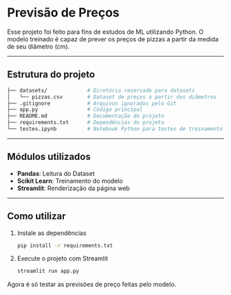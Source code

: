 # Previsão de Preços

Esse projeto foi feito para fins de estudos de ML utilizando Python. O modelo treinado é capaz de prever os preços de pizzas a partir da medida de seu diâmetro (cm). 

---

## Estrutura do projeto

```bash
├── datasets/             # Diretório reservado para datasets
│   └── pizzas.csv        # Dataset de preços a partir dos diâmetros
├── .gitignore            # Arquivos ignorados pelo Git
├── app.py                # Código principal
├── README.md             # Documentação do projeto
├── requirements.txt      # Dependências do projeto
└── testes.ipynb          # Notebook Python para testes de treinamento
```

---

## Módulos utilizados
- **Pandas**: Leitura do Dataset
- **Scikit Learn**: Treinamento do modelo
- **Streamlit**: Renderização da página web

---

## Como utilizar

1. Instale as dependências
    ```bash
    pip install -r requirements.txt
    ```

2. Execute o projeto com Streamlit
    ```bash
    streamlit run app.py
    ```
Agora é só testar as previsões de preço feitas pelo modelo.